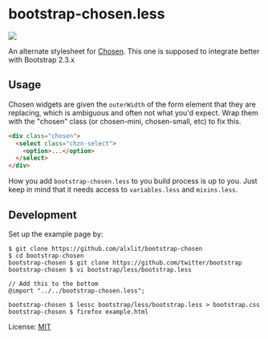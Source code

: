 # bootstrap-chosen.less

![](https://github.com/alxlit/bootstrap-chosen/raw/master/example.png)

An alternate stylesheet for [Chosen](http://harvesthq.github.com/chosen/). This
one is supposed to integrate better with Bootstrap 2.3.x

## Usage

Chosen widgets are given the `outerWidth` of the form element that they are
replacing, which is ambiguous and often not what you'd expect. Wrap them with
the "chosen" class (or chosen-mini, chosen-small, etc) to fix this.

```html
<div class="chosen">
  <select class="chzn-select">
    <option>...</option>
  </select>
</div>
```

How you add `bootstrap-chosen.less` to you build process is up to you. Just keep in mind
that it needs access to `variables.less` and `mixins.less`.

## Development

Set up the example page by:

```
$ git clone https://github.com/alxlit/bootstrap-chosen
$ cd bootstrap-chosen
bootstrap-chosen $ git clone https://github.com/twitter/bootstrap
bootstrap-chosen $ vi bootstrap/less/bootstrap.less

// Add this to the bottom
@import "../../bootstrap-chosen.less";

bootstrap-chosen $ lessc bootstrap/less/bootstrap.less > bootstrap.css
bootstrap-chosen $ firefox example.html
```

License: [MIT](https://en.wikipedia.org/wiki/MIT_License)

